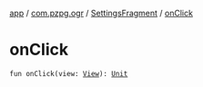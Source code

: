 [app](../../index.md) / [com.pzpg.ogr](../index.md) / [SettingsFragment](index.md) / [onClick](./on-click.md)

# onClick

`fun onClick(view: `[`View`](https://developer.android.com/reference/android/view/View.html)`): `[`Unit`](https://kotlinlang.org/api/latest/jvm/stdlib/kotlin/-unit/index.html)